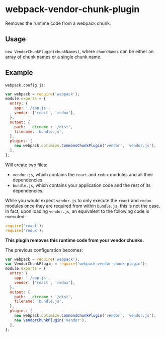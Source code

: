 # webpack-vendor-chunk-plugin

Removes the runtime code from a webpack chunk.

## Usage

`new VendorChunkPlugin(chunkNames)`, where `chunkNames` can be either an array of chunk names or a single chunk name.

## Example

`webpack.config.js`:

```js
var webpack = require('webpack');
module.exports = {
  entry: {
    app: './app.js',
    vendor: ['react', 'redux'],
  },
  output: {
    path: __dirname + '/dist',
    filename: 'bundle.js',
  },
  plugins: [
    new webpack.optimize.CommonsChunkPlugin('vendor', 'vendor.js'),
  ],
};
```

Will create two files:
* `vendor.js`, which contains the `react` and `redux` modules and all their dependencies.
* `bundle.js`, which contains your application code and the rest of its dependencies.

While you would expect `vendor.js` to only execute the `react` and `redux` modules once they are required from within `bundle.js`, this is not the case. In fact, upon loading `vendor.js`, an equivalent to the following code is executed:

```js
require('react');
require('redux');
```

**This plugin removes this runtime code from your vendor chunks.**

The previous configuration becomes:

```js
var webpack = require('webpack');
var VendorChunkPlugin = require('webpack-vendor-chunk-plugin');
module.exports = {
  entry: {
    app: './app.js',
    vendor: ['react', 'redux'],
  },
  output: {
    path: __dirname + '/dist',
    filename: 'bundle.js',
  },
  plugins: [
    new webpack.optimize.CommonsChunkPlugin('vendor', 'vendor.js'),
    new VendorChunkPlugin('vendor'),
  ],
};
```
